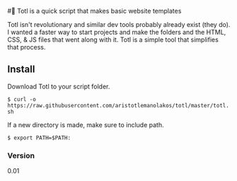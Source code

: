 #📝 Totl is a quick script that makes basic website templates

Totl isn't revolutionary and similar dev tools probably already exist (they do). I wanted a faster way to start projects and make the folders and the HTML, CSS, & JS files that went along with it. Totl is a simple tool that simplifies that process. 

## Install

Download Totl to your script folder.

`$ curl -o https://raw.githubusercontent.com/aristotlemanolakos/totl/master/totl.sh`

If a new directory is made, make sure to include path. 

`$ export PATH=$PATH:`

### Version
0.01